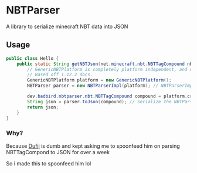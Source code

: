 # NBTParser

A library to serialize minecraft NBT data into JSON

## Usage

```java
public class Hello {
    public static String getNBTJson(net.minecraft.nbt.NBTTagCompound nbt) {
        // GenericNBTPlatform is completely platform independent, and relies on reflection to access the NBT data/class type.
        // Based off 1.12.2 docs.
        GenericNBTPlatform platform = new GenericNBTPlatform();
        NBTParser parser = new NBTParserImpl(platform); // NBTParserImpl is the default implementation of NBTParser

        dev.badbird.nbtparser.nbt.NBTTagCompound compound = platform.createCompoundFromMC(nbt); // Create a NBTParser NBTTagCompound from a Minecraft NBTTagCompound
        String json = parser.toJson(compound); // Serialize the NBTParser NBTTagCompound into JSON
        return json;
    }
}
```

### Why?
Because [Dufji](https://github.com/Dufji) is dumb and kept asking me to spoonfeed him on parsing NBTTagCompond to JSON for over a week

So i made this to spoonfeed him lol
